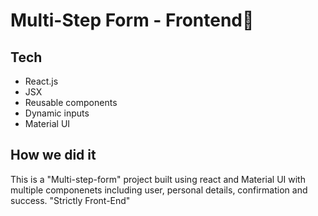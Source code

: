 #  Multi-Step Form - Frontend🏅

## Tech

- React.js
- JSX
- Reusable components
- Dynamic inputs
- Material UI

## How we did it

This is a "Multi-step-form" project built using react and Material UI with multiple componenets including user, personal details, confirmation and success. "Strictly Front-End"


